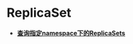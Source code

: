 # ReplicaSet<a name="topic_300000016"></a>

 

-   **[查询指定namespace下的ReplicaSets](查询指定namespace下的ReplicaSets.md)**  


